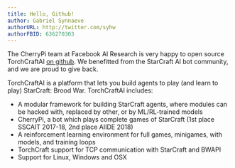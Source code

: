 ```yaml
---
title: Hello, Github!
author: Gabriel Synnaeve
authorURL: http://twitter.com/syhw
authorFBID: 636270303
---
```


The CherryPi team at Facebook AI Research is very happy to open source TorchCraftAI [on github](https://github.com/TorchCraft/TorchCraftAI). We benefitted from the StarCraft AI bot community, and we are proud to give back.

TorchCraftAI is a platform that lets you build agents to play (and learn to play) StarCraft: Brood War. TorchCraftAI includes:
 - A modular framework for building StarCraft agents, where modules can be hacked with, replaced by other, or by ML/RL-trained models
 - CherryPi, a bot which plays complete games of StarCraft (1st place SSCAIT 2017-18, 2nd place AIIDE 2018)
 - A reinforcement learning environment for full games, minigames, with models, and training loops
 - TorchCraft support for TCP communication with StarCraft and BWAPI
 - Support for Linux, Windows and OSX
